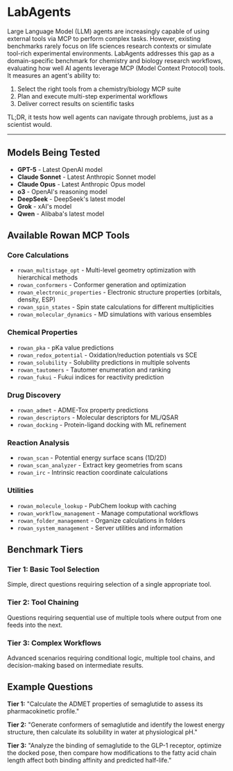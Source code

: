 # LabAgents

Large Language Model (LLM) agents are increasingly capable of using external tools via MCP to perform complex tasks. However, existing benchmarks rarely focus on life sciences research contexts or simulate tool-rich experimental environments. LabAgents addresses this gap as a domain-specific benchmark for chemistry and biology research workflows, evaluating how well AI agents leverage MCP (Model Context Protocol) tools. It measures an agent's ability to:

1. Select the right tools from a chemistry/biology MCP suite
2. Plan and execute multi-step experimental workflows
3. Deliver correct results on scientific tasks

TL;DR, it tests how well agents can navigate through problems, just as a scientist would.

---

## Models Being Tested

- **GPT-5** - Latest OpenAI model
- **Claude Sonnet** - Latest Anthropic Sonnet model  
- **Claude Opus** - Latest Anthropic Opus model
- **o3** - OpenAI's reasoning model
- **DeepSeek** - DeepSeek's latest model
- **Grok** - xAI's model
- **Qwen** - Alibaba's latest model

## Available Rowan MCP Tools

### Core Calculations
- `rowan_multistage_opt` - Multi-level geometry optimization with hierarchical methods
- `rowan_conformers` - Conformer generation and optimization
- `rowan_electronic_properties` - Electronic structure properties (orbitals, density, ESP)
- `rowan_spin_states` - Spin state calculations for different multiplicities
- `rowan_molecular_dynamics` - MD simulations with various ensembles

### Chemical Properties
- `rowan_pka` - pKa value predictions
- `rowan_redox_potential` - Oxidation/reduction potentials vs SCE
- `rowan_solubility` - Solubility predictions in multiple solvents
- `rowan_tautomers` - Tautomer enumeration and ranking
- `rowan_fukui` - Fukui indices for reactivity prediction

### Drug Discovery
- `rowan_admet` - ADME-Tox property predictions
- `rowan_descriptors` - Molecular descriptors for ML/QSAR
- `rowan_docking` - Protein-ligand docking with ML refinement

### Reaction Analysis
- `rowan_scan` - Potential energy surface scans (1D/2D)
- `rowan_scan_analyzer` - Extract key geometries from scans
- `rowan_irc` - Intrinsic reaction coordinate calculations

### Utilities
- `rowan_molecule_lookup` - PubChem lookup with caching
- `rowan_workflow_management` - Manage computational workflows
- `rowan_folder_management` - Organize calculations in folders
- `rowan_system_management` - Server utilities and information

## Benchmark Tiers

### Tier 1: Basic Tool Selection
Simple, direct questions requiring selection of a single appropriate tool.

### Tier 2: Tool Chaining
Questions requiring sequential use of multiple tools where output from one feeds into the next.

### Tier 3: Complex Workflows
Advanced scenarios requiring conditional logic, multiple tool chains, and decision-making based on intermediate results.

## Example Questions

**Tier 1:** "Calculate the ADMET properties of semaglutide to assess its pharmacokinetic profile."

**Tier 2:** "Generate conformers of semaglutide and identify the lowest energy structure, then calculate its solubility in water at physiological pH."

**Tier 3:** "Analyze the binding of semaglutide to the GLP-1 receptor, optimize the docked pose, then compare how modifications to the fatty acid chain length affect both binding affinity and predicted half-life."
